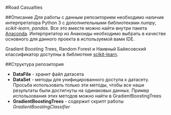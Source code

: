#Road Casualties

##Описание
Для работы с данным репозиторием необходимо наличие интерпретатора Python 3 с дополнительными библиотеками *numpy*, *scikit-learn*, *pandas*. Все это вместе можно найти внутри пакета [Anaconda](https://www.continuum.io/downloads). Интерпретатор из Анаконды необходимо выбрать в качестве основного для данного проекта в используемой вами IDE. 

Gradient Boosting Trees, Random Forest и Наивный Байесовский классификатор доступны в библиотеке [scikit-learn](http://scikit-learn.org/). 

##Структура репозитория

- **DataFile** - хранит файл датасета
- **DataSet** - методы для унифицированного доступа к датасету. Просьба использовать только эти методы, чтобы все наши результаты были достигнуты на одинаковых данных. Пример использования этих методов можно найти в GradientBoostingTrees
- **GradientBoostingTrees** - содержит скрипт работы *GradientBoostingClassifier*
